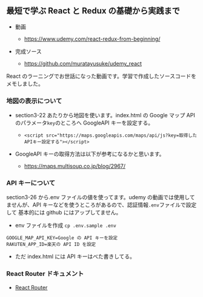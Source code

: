 ## 最短で学ぶ React と Redux の基礎から実践まで

- 動画

  - https://www.udemy.com/react-redux-from-beginning/

- 完成ソース

  - https://github.com/muratayusuke/udemy_react

React のラーニングでお世話になった動画です。学習で作成したソースコードをメモしました。

### 地図の表示について

- section3-22 あたりから地図を使います。index.html の Google マップ API のパラメータ`key`のところへ GoogleAPI キーを設定する。

  - `<script src="https://maps.googleapis.com/maps/api/js?key=取得したAPIキー設定する"></script>`

- GoogleAPI キーの取得方法は以下が参考になるかと思います。

  - https://maps.multisoup.co.jp/blog/2967/

### API キーについて

section3-26 から.env ファイルの値を使ってます。udemy の動画では使用してませんが、API キーなどを使うところがあるので、認証情報`.env`ファイルで設定して 基本的には github にはアップしてません。

- env ファイルを作成
  `cp .env.sample .env`

```
GOOGLE_MAP_API_KEY=Google の API キーを設定
RAKUTEN_APP_ID=楽天の API ID を設定
```

- ただ index.html には API キーはべた書きしてる。

### React Router ドキュメント

- [React Router](https://reacttraining.com/react-router/web/guides/quick-start)
